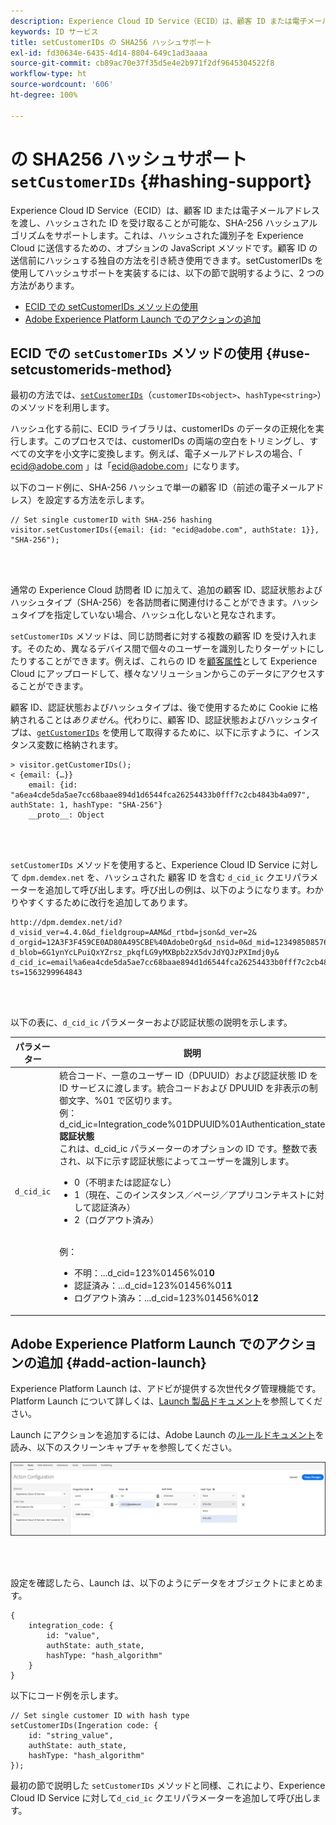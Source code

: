 ```yaml
---
description: Experience Cloud ID Service（ECID）は、顧客 ID または電子メールアドレスを渡し、ハッシュされた ID を受け取ることが可能な、SHA-256 ハッシュアルゴリズムをサポートします。これは、ハッシュされた識別子を Experience Cloud に送信するための、オプションの JavaScript メソッドです。顧客 ID の送信前にハッシュする独自の方法を引き続き使用できます。
keywords: ID サービス
title: setCustomerIDs の SHA256 ハッシュサポート
exl-id: fd30634e-6435-4d14-8804-649c1ad3aaaa
source-git-commit: cb89ac70e37f35d5e4e2b971f2df9645304522f8
workflow-type: ht
source-wordcount: '606'
ht-degree: 100%

---
```


# の SHA256 ハッシュサポート `setCustomerIDs` {#hashing-support}

Experience Cloud ID Service（ECID）は、顧客 ID または電子メールアドレスを渡し、ハッシュされた ID を受け取ることが可能な、SHA-256 ハッシュアルゴリズムをサポートします。これは、ハッシュされた識別子を Experience Cloud に送信するための、オプションの JavaScript メソッドです。顧客 ID の送信前にハッシュする独自の方法を引き続き使用できます。setCustomerIDs を使用してハッシュサポートを実装するには、以下の節で説明するように、2 つの方法があります。

* [ECID での setCustomerIDs メソッドの使用](/help/reference/hashing-support.md#use-setcustomerids-method)
* [Adobe Experience Platform Launch でのアクションの追加](/help/reference/hashing-support.md#add-action-launch)

## ECID での `setCustomerIDs` メソッドの使用 {#use-setcustomerids-method}

最初の方法では、[`setCustomerIDs`](/help/library/get-set/setcustomerids.md)（`customerIDs<object>`、`hashType<string>`）のメソッドを利用します。

ハッシュ化する前に、ECID ライブラリは、customerIDs のデータの正規化を実行します。このプロセスでは、customerIDs の両端の空白をトリミングし、すべての文字を小文字に変換します。例えば、電子メールアドレスの場合、「 ecid@adobe.com 」は「ecid@adobe.com」になります。

以下のコード例に、SHA-256 ハッシュで単一の顧客 ID（前述の電子メールアドレス）を設定する方法を示します。

```
// Set single customerID with SHA-256 hashing
visitor.setCustomerIDs({email: {id: "ecid@adobe.com", authState: 1}}, "SHA-256");
```

<br> 

通常の Experience Cloud 訪問者 ID に加えて、追加の顧客 ID、認証状態およびハッシュタイプ（SHA-256）を各訪問者に関連付けることができます。ハッシュタイプを指定していない場合、ハッシュ化しないと見なされます。

`setCustomerIDs` メソッドは、同じ訪問者に対する複数の顧客 ID を受け入れます。そのため、異なるデバイス間で個々のユーザーを識別したりターゲットにしたりすることができます。例えば、これらの ID を[顧客属性](https://experienceleague.adobe.com/docs/core-services/interface/customer-attributes/attributes.html?lang=ja)として Experience Cloud にアップロードして、様々なソリューションからこのデータにアクセスすることができます。

顧客 ID、認証状態およびハッシュタイプは、後で使用するために Cookie に格納されることは&#x200B;*ありません*。代わりに、顧客 ID、認証状態およびハッシュタイプは、[`getCustomerIDs`](/help/library/get-set/getcustomerids.md) を使用して取得するために、以下に示すように、インスタンス変数に格納されます。

```
> visitor.getCustomerIDs();
< {email: {…}}
    email: {id: "a6ea4cde5da5ae7cc68baae894d1d6544fca26254433b0fff7c2cb4843b4a097", authState: 1, hashType: "SHA-256"}
    __proto__: Object
```

<br> 

`setCustomerIDs` メソッドを使用すると、Experience Cloud ID Service に対して `dpm.demdex.net` を、ハッシュされた 顧客 ID を含む `d_cid_ic` クエリパラメーターを追加して呼び出します。呼び出しの例は、以下のようになります。わかりやすくするために改行を追加してあります。

```
http://dpm.demdex.net/id?d_visid_ver=4.4.0&d_fieldgroup=AAM&d_rtbd=json&d_ver=2&
d_orgid=12A3F3F459CE0AD80A495CBE%40AdobeOrg&d_nsid=0&d_mid=12349850857640731290890207735189050123&
d_blob=6G1ynYcLPuiQxYZrsz_pkqfLG9yMXBpb2zX5dvJdYQJzPXImdj0y&
d_cid_ic=email%a6ea4cde5da5ae7cc68baae894d1d6544fca26254433b0fff7c2cb4843b4a097%011&
ts=1563299964843
```

<br> 

以下の表に、`d_cid_ic` パラメーターおよび認証状態の説明を示します。

| パラメーター | 説明 |
|------------|----------|
| `d_cid_ic` | 統合コード、一意のユーザー ID（DPUUID）および認証状態 ID を ID サービスに渡します。統合コードおよび DPUUID を非表示の制御文字、%01</code> で区切ります。<br> 例：d_cid_ic=Integration_code%01DPUUID%01Authentication_state</code> <br> <b>認証状態</b> <br> これは、d_cid_ic パラメーターのオプションの ID です。整数で表され、以下に示す認証状態によってユーザーを識別します。<br> <ul><li>0（不明または認証なし）</li><li>1（現在、このインスタンス／ページ／アプリコンテキストに対して認証済み）</li><li>2（ログアウト済み）</li></ul> <br>例：<br> <ul><li>不明：...d_cid=123%01456%01<b>0</b></li><li>認証済み：...d_cid=123%01456%01<b>1</b></li><li>ログアウト済み：...d_cid=123%01456%01<b>2</b></li></ul> |

## Adobe Experience Platform Launch でのアクションの追加 {#add-action-launch}

Experience Platform Launch は、アドビが提供する次世代タグ管理機能です。Platform Launch について詳しくは、[Launch 製品ドキュメント](https://experienceleague.adobe.com/docs/launch/using/home.html?lang=ja)を参照してください。

Launch にアクションを追加するには、Adobe Launch の[ルールドキュメント](https://docs.adobe.com/help/ja-JP/launch/using/reference/manage-resources/rules.html)を読み、以下のスクリーンキャプチャを参照してください。

![](/help/reference/assets/hashing-support.png)

<br> 

設定を確認したら、Launch は、以下のようにデータをオブジェクトにまとめます。

```
{
    integration_code: {
        id: "value",
        authState: auth_state,
        hashType: "hash_algorithm"
    }
}
```

以下にコード例を示します。

```
// Set single customer ID with hash type
setCustomerIDs(Ingeration code: {
    id: "string_value",
    authState: auth_state,
    hashType: "hash_algorithm"
});
```

最初の節で説明した `setCustomerIDs` メソッドと同様、これにより、Experience Cloud ID Service に対して`d_cid_ic` クエリパラメーターを追加して呼び出します。
